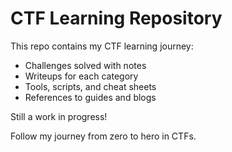 # CTF Learning Repository

This repo contains my CTF learning journey:
- Challenges solved with notes
- Writeups for each category
- Tools, scripts, and cheat sheets
- References to guides and blogs

Still a work in progress!

Follow my journey from zero to hero in CTFs.
